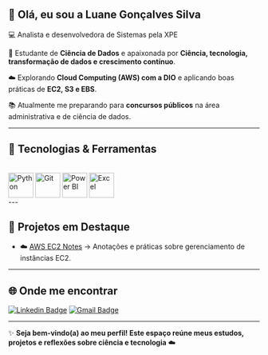## 👋 Olá, eu sou a Luane Gonçalves Silva

💻 Analista e desenvolvedora de Sistemas pela XPE

🎯 Estudante de **Ciência de Dados** e apaixonada por **Ciência, tecnologia, transformação de dados e crescimento contínuo**.  

☁️ Explorando **Cloud Computing (AWS) com a DIO** e aplicando boas práticas de **EC2, S3 e EBS**.  

📚 Atualmente me preparando para **concursos públicos** na área administrativa e de ciência de dados.  

---

## 🚀 Tecnologias & Ferramentas

<div style="display: inline_block"><br>
  <img align="center" alt="Python" height="50" width="50" 
       src="https://cdn.jsdelivr.net/gh/devicons/devicon/icons/python/python-original.svg">
  <img align="center" alt="Git" height="50" width="50" 
       src="https://cdn.jsdelivr.net/gh/devicons/devicon/icons/git/git-original.svg">
  <img align="center" alt="Power BI" height="50" width="50" 
       src="https://img.icons8.com/color/48/000000/power-bi.png">
  <img align="center" alt="Excel" height="50" width="50" 
       src="https://img.icons8.com/color/48/000000/microsoft-excel-2019--v1.png">
</div>
---

## 📌 Projetos em Destaque
- ☁️ [AWS EC2 Notes](https://github.com/SEU-USUARIO/aws-ec2-notes](https://github.com/Luasgl/CodeGirls-2025/blob/main/desafios/modulo1/README_EC2.md](https://github.com/Luasgl/CodeGirls-2025/blob/main/desafios/modulo1/README_EC2.md))](https://github.com/Luasgl/CodeGirls-2025/blob/main/desafios/modulo1/README_EC2.md)) → Anotações e práticas sobre gerenciamento de instâncias EC2.  

---

## 🌐 Onde me encontrar
[![Linkedin Badge](https://img.shields.io/badge/-Luane%20Gonçalves-blue?style=flat-square&logo=Linkedin&logoColor=white&link=https://www.linkedin.com/in/luasgl)](https://www.linkedin.com/in/luasgl)
[![Gmail Badge](https://img.shields.io/badge/-luanegoncalves.s@gmail.com-c14438?style=flat-square&logo=Gmail&logoColor=white&link=mailto:luanegoncalves.s@gmail.com)](mailto:luanegoncalves.s@gmail.com)

---

✨ **Seja bem-vindo(a) ao meu perfil! Este espaço reúne meus estudos, projetos e reflexões sobre ciência e tecnologia** ☁️
